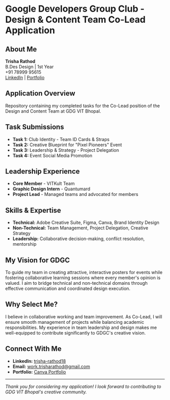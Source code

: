 # Google Developers Group Club - Design & Content Team Co-Lead Application

## About Me

**Trisha Rathod**  
B.Des Design | 1st Year  
+91 78999 95615  
[LinkedIn](https://www.linkedin.com/in/trisha-rathod18/) | [Portfolio](https://www.canva.com/design/DAGxvq9SgyQ/EC157S0x0iU_xVXM5LQ-jg/edit)

## Application Overview

Repository containing my completed tasks for the Co-Lead position of the Design and Content Team at GDG VIT Bhopal.

## Task Submissions

- **Task 1:** Club Identity - Team ID Cards & Straps
- **Task 2:** Creative Blueprint for "Pixel Pioneers" Event
- **Task 3:** Leadership & Strategy - Project Delegation
- **Task 4:** Event Social Media Promotion

## Leadership Experience

- **Core Member** - VITKult Team
- **Graphic Design Intern** - Quantumard
- **Project Lead** - Managed teams and advocated for members

## Skills & Expertise

- **Technical:** Adobe Creative Suite, Figma, Canva, Brand Identity Design
- **Non-Technical:** Team Management, Project Delegation, Creative Strategy
- **Leadership:** Collaborative decision-making, conflict resolution, mentorship

## My Vision for GDGC

To guide my team in creating attractive, interactive posters for events while fostering collaborative learning sessions where every member's opinion is valued. I aim to bridge technical and non-technical domains through effective communication and coordinated design execution.

## Why Select Me?

I believe in collaborative working and team improvement. As Co-Lead, I will ensure smooth management of projects while balancing academic responsibilities. My experience in team leadership and design makes me well-equipped to contribute significantly to GDGC's creative vision.

## Connect With Me

- **LinkedIn:** [trisha-rathod18](https://www.linkedin.com/in/trisha-rathod18/)
- **Email:** work.trisharathod@gmail.com
- **Portfolio:** [Canva Portfolio](https://www.canva.com/design/DAGxvq9SgyQ/EC157S0x0iU_xVXM5LQ-jg/edit)

---

*Thank you for considering my application! I look forward to contributing to GDG VIT Bhopal's creative community.*
